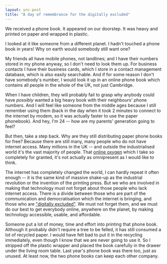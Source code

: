 ```yaml
---
layout: ync-post
title: "A day of remembrance for the digitally excluded"
---
```


We received a phone book. It appeared on our doorstep. It was heavy and printed on paper and wrapped
in plastic.

I looked at it like someone from a different planet. I hadn't touched a phone book in
years! Why on earth would somebody still want one?

My friends all have mobile phones, not
landlines; and I have their numbers stored in my phone anyway, so I don't need to look them up. For
business contacts I have their business cards, which I store in a contact management database, which
is also easily searchable. And if for some reason I don't have somebody's number, I would look it up
in an online phone book which contains all people in the whole of the UK, not just Cambridge.

When
I have children, they will probably fail to grasp why anybody could have *possibly* wanted a big
heavy book with their neighbours' phone numbers. And I will feel like someone from the middle ages
because I still remember using them (back in the day when it took 2 minutes to connect to the
internet by modem, so it was actually faster to use the paper phonebook). And hey, I'm 24 -- how are
my parents' generation going to feel?

But then, take a step back. Why are they still distributing
paper phone books for free? Because there are still many, many people who do not have internet
access. Many millions in the UK -- and outside the industrialised world it's the vast majority of
people. That
[online oxygen](/2007/12/07/trends-2008-web-access-everywhere-e-commerce/) which I take so
completely for granted, it's not actually as omnipresent as I would like to think.

The internet has
completely changed the world, I can hardly repeat it often enough -- it is the same kind of massive
shake-up as the industrial revolution or the invention of the printing press. But we who are
involved in making that technology must not forget about those people who lack internet access.
There is a divide between those who are part of the communication and democratisation which the
internet is bringing, and those who are
["digitally excluded"](http://www.btplc.com/Societyandenvironment/PDF/Digitaldivide2025.pdf). We
must not forget them, and we must do our best to get everybody online, anywhere on the planet, by
making technology accessible, usable, and affordable.

Someone put a lot of money, time and effort
into printing that phone book. Although it probably didn't require a tree to be felled, it has still
consumed a lot of recycled paper. I would have felt bad to put it in the recycling immediately, even
though I know that we are never going to use it. So I stripped off the plastic wrapper and placed
the book carefully in the drawer under the living room table. Last year's phone book was there too,
just as unused. At least now, the two phone books can keep each other company.
